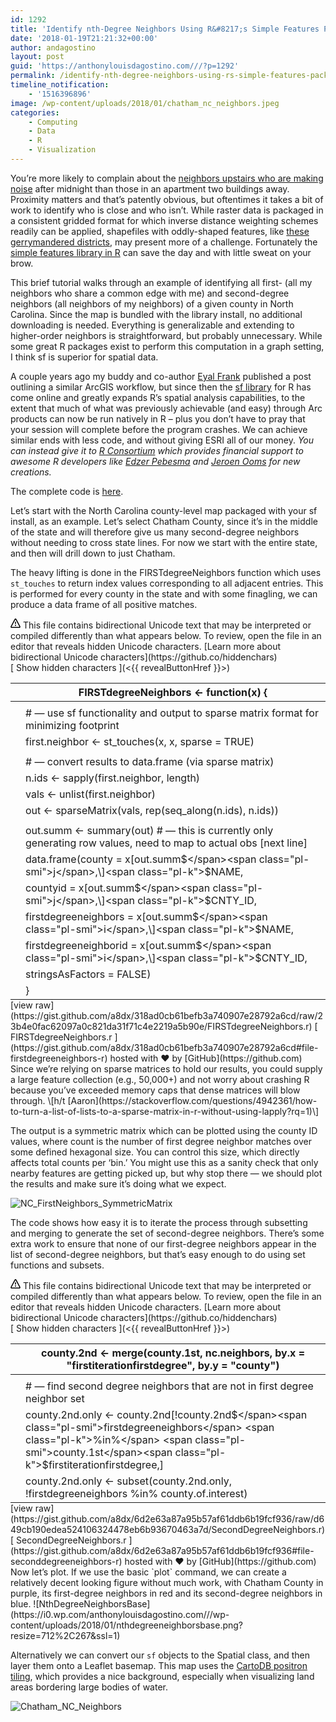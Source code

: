 ```yaml
---
id: 1292
title: 'Identify nth-Degree Neighbors Using R&#8217;s Simple Features Package, Simply'
date: '2018-01-19T21:21:32+00:00'
author: andagostino
layout: post
guid: 'https://anthonylouisdagostino.com///?p=1292'
permalink: /identify-nth-degree-neighbors-using-rs-simple-features-package-simply/
timeline_notification:
    - '1516396896'
image: /wp-content/uploads/2018/01/chatham_nc_neighbors.jpeg
categories:
    - Computing
    - Data
    - R
    - Visualization
---
```


You’re more likely to complain about the [neighbors upstairs who are making noise](https://www.youtube.com/watch?v=4IRB0sxw-YU) after midnight than those in an apartment two buildings away. Proximity matters and that’s patently obvious, but oftentimes it takes a bit of work to identify who is close and who isn’t. While raster data is packaged in a consistent gridded format for which inverse distance weighting schemes readily can be applied, shapefiles with oddly-shaped features, like [these gerrymandered districts](https://www.washingtonpost.com/news/wonk/wp/2014/05/15/americas-most-gerrymandered-congressional-districts/?utm_term=.c9373f790cfe), may present more of a challenge. Fortunately the [simple features library in R](https://github.com/r-spatial/sf) can save the day and with little sweat on your brow.

This brief tutorial walks through an example of identifying all first- (all my neighbors who share a common edge with me) and second-degree neighbors (all neighbors of my neighbors) of a given county in North Carolina. Since the map is bundled with the library install, no additional downloading is needed. Everything is generalizable and extending to higher-order neighbors is straightforward, but probably unnecessary. While some great R packages exist to perform this computation in a graph setting, I think sf is superior for spatial data.

A couple years ago my buddy and co-author [Eyal Frank](http://www.eyalfrank.com/) published a post outlining a similar ArcGIS workflow, but since then the [sf library](https://github.com/r-spatial/sf) for R has come online and greatly expands R’s spatial analysis capabilities, to the extent that much of what was previously achievable (and easy) through Arc products can now be run natively in R – plus you don’t have to pray that your session will complete before the program crashes. We can achieve similar ends with less code, and without giving ESRI all of our money. *You can instead give it to [R Consortium](https://www.r-consortium.org/projects) which provides financial support to awesome R developers like [Edzer Pebesma](https://github.com/edzer) and [Jeroen Ooms](https://github.com/jeroen) for new creations.*

The complete code is [here](https://gist.github.com/a8dx/7f588b7da531e93049b2b269a3670c89).

Let’s start with the North Carolina county-level map packaged with your sf install, as an example. Let’s select Chatham County, since it’s in the middle of the state and will therefore give us many second-degree neighbors without needing to cross state lines. For now we start with the entire state, and then will drill down to just Chatham.

The heavy lifting is done in the FIRSTdegreeNeighbors function which uses `st_touches` to return index values corresponding to all adjacent entries. This is performed for every county in the state and with some finagling, we can produce a data frame of all positive matches.

<style>.gist table { margin-bottom: 0; }</style><div class="gist" id="gist85730378" style="tab-size: 8"><div class="gist-file" translate="no"><div class="gist-data"><div class="js-gist-file-update-container js-task-list-container file-box"><div class="file my-2" id="file-firstdegreeneighbors-r"><div class="Box-body p-0 blob-wrapper data type-r  " itemprop="text"><div class="js-check-bidi js-blob-code-container blob-code-content"> <template class="js-file-alert-template"></template>

<div class="flash flash-warn flash-full d-flex flex-items-center" data-view-component="true"> <svg aria-hidden="true" class="octicon octicon-alert" data-view-component="true" height="16" version="1.1" viewbox="0 0 16 16" width="16"> <path d="M8.22 1.754a.25.25 0 00-.44 0L1.698 13.132a.25.25 0 00.22.368h12.164a.25.25 0 00.22-.368L8.22 1.754zm-1.763-.707c.659-1.234 2.427-1.234 3.086 0l6.082 11.378A1.75 1.75 0 0114.082 15H1.918a1.75 1.75 0 01-1.543-2.575L6.457 1.047zM9 11a1 1 0 11-2 0 1 1 0 012 0zm-.25-5.25a.75.75 0 00-1.5 0v2.5a.75.75 0 001.5 0v-2.5z" fill-rule="evenodd"></path></svg> <span>  
 This file contains bidirectional Unicode text that may be interpreted or compiled differently than what appears below. To review, open the file in an editor that reveals hidden Unicode characters.  
 [Learn more about bidirectional Unicode characters](https://github.co/hiddenchars)  
 </span>

<div class="flash-action" data-view-component="true"> [ Show hidden characters  ](<{{ revealButtonHref }}>)</div></div>  
<template class="js-line-alert-template">  
 <span aria-label="This line has hidden Unicode characters" class="line-alert tooltipped tooltipped-e" data-view-component="true">  
 <svg aria-hidden="true" class="octicon octicon-alert" data-view-component="true" height="16" version="1.1" viewbox="0 0 16 16" width="16"> <path d="M8.22 1.754a.25.25 0 00-.44 0L1.698 13.132a.25.25 0 00.22.368h12.164a.25.25 0 00.22-.368L8.22 1.754zm-1.763-.707c.659-1.234 2.427-1.234 3.086 0l6.082 11.378A1.75 1.75 0 0114.082 15H1.918a1.75 1.75 0 01-1.543-2.575L6.457 1.047zM9 11a1 1 0 11-2 0 1 1 0 012 0zm-.25-5.25a.75.75 0 00-1.5 0v2.5a.75.75 0 001.5 0v-2.5z" fill-rule="evenodd"></path></svg>  
</span></template>

|  | <span class="pl-en">FIRSTdegreeNeighbors</span> <span class="pl-k">&lt;-</span> <span class="pl-k">function</span>(<span class="pl-smi">x</span>) { |
|---|---|
|  |  |
|  | <span class="pl-c"><span class="pl-c">\#</span> — use sf functionality and output to sparse matrix format for minimizing footprint </span> |
|  | <span class="pl-smi">first.neighbor</span> <span class="pl-k">&lt;-</span> st\_touches(<span class="pl-smi">x</span>, <span class="pl-smi">x</span>, <span class="pl-v">sparse</span> <span class="pl-k">=</span> <span class="pl-c1">TRUE</span>) |
|  |  |
|  | <span class="pl-c"><span class="pl-c">\#</span> — convert results to data.frame (via sparse matrix)</span> |
|  | <span class="pl-smi">n.ids</span> <span class="pl-k">&lt;-</span> sapply(<span class="pl-smi">first.neighbor</span>, <span class="pl-smi">length</span>) |
|  | <span class="pl-smi">vals</span> <span class="pl-k">&lt;-</span> unlist(<span class="pl-smi">first.neighbor</span>) |
|  | <span class="pl-smi">out</span> <span class="pl-k">&lt;-</span> sparseMatrix(<span class="pl-smi">vals</span>, rep(seq\_along(<span class="pl-smi">n.ids</span>), <span class="pl-smi">n.ids</span>)) |
|  |  |
|  | <span class="pl-smi">out.summ</span> <span class="pl-k">&lt;-</span> summary(<span class="pl-smi">out</span>) <span class="pl-c"><span class="pl-c">\#</span> — this is currently only generating row values, need to map to actual obs \[next line\]</span> |
|  | <span class="pl-k">data.frame</span>(<span class="pl-v">county</span> <span class="pl-k">=</span> <span class="pl-smi">x</span>\[<span class="pl-smi">out.summ</span><span class="pl-k">$</span><span class="pl-smi">j</span>,\]<span class="pl-k">$</span><span class="pl-smi">NAME</span>, |
|  | <span class="pl-v">countyid</span> <span class="pl-k">=</span> <span class="pl-smi">x</span>\[<span class="pl-smi">out.summ</span><span class="pl-k">$</span><span class="pl-smi">j</span>,\]<span class="pl-k">$</span><span class="pl-smi">CNTY\_ID</span>, |
|  | <span class="pl-v">firstdegreeneighbors</span> <span class="pl-k">=</span> <span class="pl-smi">x</span>\[<span class="pl-smi">out.summ</span><span class="pl-k">$</span><span class="pl-smi">i</span>,\]<span class="pl-k">$</span><span class="pl-smi">NAME</span>, |
|  | <span class="pl-v">firstdegreeneighborid</span> <span class="pl-k">=</span> <span class="pl-smi">x</span>\[<span class="pl-smi">out.summ</span><span class="pl-k">$</span><span class="pl-smi">i</span>,\]<span class="pl-k">$</span><span class="pl-smi">CNTY\_ID</span>, |
|  | <span class="pl-v">stringsAsFactors</span> <span class="pl-k">=</span> <span class="pl-c1">FALSE</span>) |
|  | } |

</div></div></div></div></div><div class="gist-meta"> [view raw](https://gist.github.com/a8dx/318ad0cb61befb3a740907e28792a6cd/raw/23b4e0fac62097a0c821da31f71c4e2219a5b90e/FIRSTdegreeNeighbors.r)  
 [  
 FIRSTdegreeNeighbors.r  
 ](https://gist.github.com/a8dx/318ad0cb61befb3a740907e28792a6cd#file-firstdegreeneighbors-r)  
 hosted with ❤ by [GitHub](https://github.com) </div></div></div>Since we’re relying on sparse matrices to hold our results, you could supply a large feature collection (e.g., 50,000+) and not worry about crashing R because you’ve exceeded memory caps that dense matrices will blow through. \[h/t [Aaron](https://stackoverflow.com/questions/4942361/how-to-turn-a-list-of-lists-to-a-sparse-matrix-in-r-without-using-lapply?rq=1)\]

The output is a symmetric matrix which can be plotted using the county ID values, where count is the number of first degree neighbor matches over some defined hexagonal size. You can control this size, which directly affects total counts per ‘bin.’ You might use this as a sanity check that only nearby features are getting picked up, but why stop there — we should plot the results and make sure it’s doing what we expect.

![NC_FirstNeighbors_SymmetricMatrix](https://i0.wp.com/anthonylouisdagostino.com///wp-content/uploads/2018/01/nc_firstneighbors_symmetricmatrix.png?resize=594%2C522&ssl=1)

The code shows how easy it is to iterate the process through subsetting and merging to generate the set of second-degree neighbors. There’s some extra work to ensure that none of our first-degree neighbors appear in the list of second-degree neighbors, but that’s easy enough to do using set functions and subsets.

<style>.gist table { margin-bottom: 0; }</style><div class="gist" id="gist85730804" style="tab-size: 8"><div class="gist-file" translate="no"><div class="gist-data"><div class="js-gist-file-update-container js-task-list-container file-box"><div class="file my-2" id="file-seconddegreeneighbors-r"><div class="Box-body p-0 blob-wrapper data type-r  " itemprop="text"><div class="js-check-bidi js-blob-code-container blob-code-content"> <template class="js-file-alert-template"></template>

<div class="flash flash-warn flash-full d-flex flex-items-center" data-view-component="true"> <svg aria-hidden="true" class="octicon octicon-alert" data-view-component="true" height="16" version="1.1" viewbox="0 0 16 16" width="16"> <path d="M8.22 1.754a.25.25 0 00-.44 0L1.698 13.132a.25.25 0 00.22.368h12.164a.25.25 0 00.22-.368L8.22 1.754zm-1.763-.707c.659-1.234 2.427-1.234 3.086 0l6.082 11.378A1.75 1.75 0 0114.082 15H1.918a1.75 1.75 0 01-1.543-2.575L6.457 1.047zM9 11a1 1 0 11-2 0 1 1 0 012 0zm-.25-5.25a.75.75 0 00-1.5 0v2.5a.75.75 0 001.5 0v-2.5z" fill-rule="evenodd"></path></svg> <span>  
 This file contains bidirectional Unicode text that may be interpreted or compiled differently than what appears below. To review, open the file in an editor that reveals hidden Unicode characters.  
 [Learn more about bidirectional Unicode characters](https://github.co/hiddenchars)  
 </span>

<div class="flash-action" data-view-component="true"> [ Show hidden characters  ](<{{ revealButtonHref }}>)</div></div>  
<template class="js-line-alert-template">  
 <span aria-label="This line has hidden Unicode characters" class="line-alert tooltipped tooltipped-e" data-view-component="true">  
 <svg aria-hidden="true" class="octicon octicon-alert" data-view-component="true" height="16" version="1.1" viewbox="0 0 16 16" width="16"> <path d="M8.22 1.754a.25.25 0 00-.44 0L1.698 13.132a.25.25 0 00.22.368h12.164a.25.25 0 00.22-.368L8.22 1.754zm-1.763-.707c.659-1.234 2.427-1.234 3.086 0l6.082 11.378A1.75 1.75 0 0114.082 15H1.918a1.75 1.75 0 01-1.543-2.575L6.457 1.047zM9 11a1 1 0 11-2 0 1 1 0 012 0zm-.25-5.25a.75.75 0 00-1.5 0v2.5a.75.75 0 001.5 0v-2.5z" fill-rule="evenodd"></path></svg>  
</span></template>

|  | <span class="pl-smi">county.2nd</span> <span class="pl-k">&lt;-</span> merge(<span class="pl-smi">county.1st</span>, <span class="pl-smi">nc.neighbors</span>, <span class="pl-v">by.x</span> <span class="pl-k">=</span> <span class="pl-s"><span class="pl-pds">"</span>firstiterationfirstdegree<span class="pl-pds">"</span></span>, <span class="pl-v">by.y</span> <span class="pl-k">=</span> <span class="pl-s"><span class="pl-pds">"</span>county<span class="pl-pds">"</span></span>) |
|---|---|
|  |  |
|  | <span class="pl-c"><span class="pl-c">\#</span> — find second degree neighbors that are not in first degree neighbor set </span> |
|  | <span class="pl-smi">county.2nd.only</span> <span class="pl-k">&lt;-</span> <span class="pl-smi">county.2nd</span>\[<span class="pl-k">!</span><span class="pl-smi">county.2nd</span><span class="pl-k">$</span><span class="pl-smi">firstdegreeneighbors</span> <span class="pl-k">%in%</span> <span class="pl-smi">county.1st</span><span class="pl-k">$</span><span class="pl-smi">firstiterationfirstdegree</span>,\] |
|  | <span class="pl-smi">county.2nd.only</span> <span class="pl-k">&lt;-</span> subset(<span class="pl-smi">county.2nd.only</span>, <span class="pl-k">!</span><span class="pl-smi">firstdegreeneighbors</span> <span class="pl-k">%in%</span> <span class="pl-smi">county.of.interest</span>) |

</div></div></div></div></div><div class="gist-meta"> [view raw](https://gist.github.com/a8dx/6d2e63a87a95b57af61ddb6b19fcf936/raw/d649cb190edea524106324478eb6b93670463a7d/SecondDegreeNeighbors.r)  
 [  
 SecondDegreeNeighbors.r  
 ](https://gist.github.com/a8dx/6d2e63a87a95b57af61ddb6b19fcf936#file-seconddegreeneighbors-r)  
 hosted with ❤ by [GitHub](https://github.com) </div></div></div>Now let’s plot. If we use the basic `plot` command, we can create a relatively decent looking figure without much work, with Chatham County in purple, its first-degree neighbors in red and its second-degree neighbors in blue.  
![NthDegreeNeighborsBase](https://i0.wp.com/anthonylouisdagostino.com///wp-content/uploads/2018/01/nthdegreeneighborsbase.png?resize=712%2C267&ssl=1)

Alternatively we can convert our `sf` objects to the Spatial class, and then layer them onto a Leaflet basemap. This map uses the [CartoDB positron tiling](https://rstudio.github.io/leaflet/basemaps.html), which provides a nice background, especially when visualizing land areas bordering large bodies of water.

![Chatham_NC_Neighbors](https://i0.wp.com/anthonylouisdagostino.com///wp-content/uploads/2018/01/chatham_nc_neighbors.jpeg?resize=680%2C264&ssl=1)